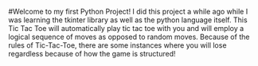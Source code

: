#Welcome to my first Python Project!
I did this project a while ago while I was learning the tkinter library as well as the python language itself.
This Tic Tac Toe will automatically play tic tac toe with you and will employ a logical sequence of moves as opposed to random moves.
Because of the rules of Tic-Tac-Toe, there are some instances where you will lose regardless because of how the game is structured!
